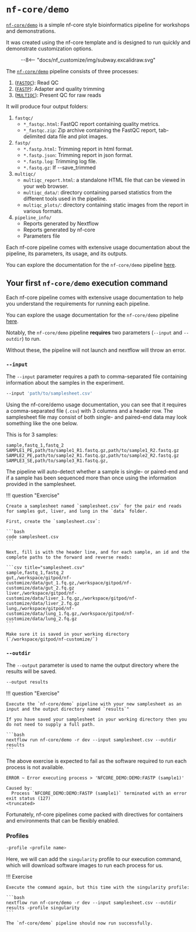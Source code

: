 # `nf-core/demo`

[`nf-core/demo`](https://nf-co.re/demo/) is a simple nf-core style bioinformatics pipeline for workshops and demonstrations.

It was created using the nf-core template and is designed to run quickly and demonstrate customization options.

<figure class="excalidraw">
--8<-- "docs/nf_customize/img/subway.excalidraw.svg"
</figure>

The [`nf-core/demo`](https://nf-co.re/demo/) pipeline consists of three processes:

1. ([`FASTQC`](https://www.bioinformatics.babraham.ac.uk/projects/fastqc/)): Read QC
2. ([`FASTP`](https://github.com/OpenGene/fastp)): Adapter and quality trimming
3. ([`MULTIQC`](http://multiqc.info/)): Present QC for raw reads

It will produce four output folders:

1. `fastqc/`
    - `*_fastqc.html`: FastQC report containing quality metrics.
    - `*_fastqc.zip`: Zip archive containing the FastQC report, tab-delimited data file and plot images.
2. `fastp/`
    - `*.fastp.html`: Trimming report in html format.
    - `*.fastp.json`: Trimming report in json format.
    - `*.fastp.log`: Trimming log file.
    - `*.fastq.gz`: If --save_trimmed
3. `multiqc/`
    - `multiqc_report.html`: a standalone HTML file that can be viewed in your web browser.
    - `multiqc_data/`: directory containing parsed statistics from the different tools used in the pipeline.
    - `multiqc_plots/`: directory containing static images from the report in various formats.
4. `pipeline_info/`
    - Reports generated by Nextflow
    - Reports generated by nf-core
    - Parameters file

Each nf-core pipeline comes with extensive usage documentation about the pipeline, its parameters, its usage, and its outputs.

You can explore the documentation for the `nf-core/demo` pipeline [here](https://nf-co.re/demo/docs/usage).

## Your first `nf-core/demo` execution command

Each nf-core pipeline comes with extensive usage documentation to help you understand the requirements for running each pipeline.

You can explore the usage documentation for the `nf-core/demo` pipeline [here](https://nf-co.re/demo/docs/usage).

Notably, the `nf-core/demo` pipeline **requires** two parameters (`--input` and `--outdir`) to run.

Without these, the pipeline will not launch and nextflow will throw an error.

### `--input`

The `--input` parameter requires a path to comma-separated file containing information about the samples in the experiment.

```bash
--input 'path/to/samplesheet.csv'
```

Using the nf-core/demo usage documentation, you can see that it requires a comma-separated file (`.csv`) with 3 columns and a header row. The samplesheet file may consist of both single- and paired-end data may look something like the one below.

This is for 3 samples:

```csv title="samplesheet.csv"
sample,fastq_1,fastq_2
SAMPLE1_PE,path/to/sample1_R1.fastq.gz,path/to/sample1_R2.fastq.gz
SAMPLE2_PE,path/to/sample2_R1.fastq.gz,path/to/sample2_R2.fastq.gz
SAMPLE3_SE,path/to/sample3_R1.fastq.gz,
```

The pipeline will auto-detect whether a sample is single- or paired-end and if a sample has been sequenced more than once using the information provided in the samplesheet.

!!! question "Exercise"

    Create a samplesheet named `samplesheet.csv` for the pair end reads for samples gut, liver, and lung in the `data` folder.

    First, create the `samplesheet.csv`:

    ```bash
    code samplesheet.csv
    ```

    Next, fill is with the header line, and for each sample, an id and the complete paths to the forward and reverse reads:

    ```csv title="samplesheet.csv"
    sample,fastq_1,fastq_2
    gut,/workspace/gitpod/nf-customize/data/gut_1.fq.gz,/workspace/gitpod/nf-customize/data/gut_2.fq.gz
    liver,/workspace/gitpod/nf-customize/data/liver_1.fq.gz,/workspace/gitpod/nf-customize/data/liver_2.fq.gz
    lung,/workspace/gitpod/nf-customize/data/lung_1.fq.gz,/workspace/gitpod/nf-customize/data/lung_2.fq.gz
    ```

    Make sure it is saved in your working directory (`/workspace/gitpod/nf-customize/`)

### `--outdir`

The `--output` parameter is used to name the output directory where the results will be saved.

```bash
--output results
```

!!! question "Exercise"

    Execute the `nf-core/demo` pipeline with your new samplesheet as an input and the output directory named `results`"

    If you have saved your samplesheet in your working directory then you do not need to supply a full path.

    ```bash
    nextflow run nf-core/demo -r dev --input samplesheet.csv --outdir results
    ```

The above exercise is expected to fail as the software required to run each process is not available.

```console
ERROR ~ Error executing process > 'NFCORE_DEMO:DEMO:FASTP (sample1)'

Caused by:
  Process `NFCORE_DEMO:DEMO:FASTP (sample1)` terminated with an error exit status (127)
<truncated>
```

Fortunately, nf-core pipelines come packed with directives for containers and environments that can be flexibly enabled.

### Profiles

```bash
-profile <profile name>
```

Here, we will can add the `singularity` profile to our execution command, which will download software images to run each process for us.

!!! Exercise

    Execute the command again, but this time with the singularity profile:

    ```bash
    nextflow run nf-core/demo -r dev --input samplesheet.csv --outdir results -profile singularity
    ```

    The `nf-core/demo` pipeline should now run successfully.
